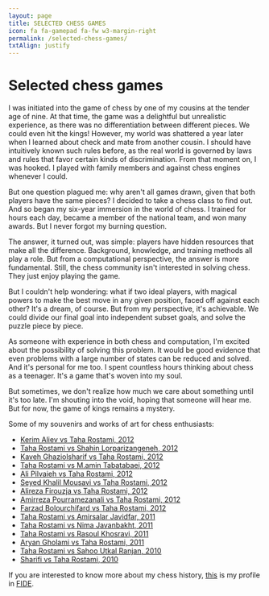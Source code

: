 ```yaml
---
layout: page
title: SELECTED CHESS GAMES
icon: fa fa-gamepad fa-fw w3-margin-right
permalink: /selected-chess-games/
txtAlign: justify
---
```


# Selected chess games

I was initiated into the game of chess by one of my cousins at the tender age of nine. At that time, the game was a delightful but unrealistic experience, as there was no differentiation between different pieces. We could even hit the kings! However, my world was shattered a year later when I learned about check and mate from another cousin. I should have intuitively known such rules before, as the real world is governed by laws and rules that favor certain kinds of discrimination. From that moment on, I was hooked. I played with family members and against chess engines whenever I could.

But one question plagued me: why aren't all games drawn, given that both players have the same pieces? I decided to take a chess class to find out. And so began my six-year immersion in the world of chess. I trained for hours each day, became a member of the national team, and won many awards. But I never forgot my burning question.

The answer, it turned out, was simple: players have hidden resources that make all the difference. Background, knowledge, and training methods all play a role. But from a computational perspective, the answer is more fundamental. Still, the chess community isn't interested in solving chess. They just enjoy playing the game.

But I couldn't help wondering: what if two ideal players, with magical powers to make the best move in any given position, faced off against each other? It's a dream, of course. But from my perspective, it's achievable. We could divide our final goal into independent subset goals, and solve the puzzle piece by piece.

As someone with experience in both chess and computation, I'm excited about the possibility of solving this problem. It would be good evidence that even problems with a large number of states can be reduced and solved. And it's personal for me too. I spent countless hours thinking about chess as a teenager. It's a game that's woven into my soul.

But sometimes, we don't realize how much we care about something until it's too late. I'm shouting into the void, hoping that someone will hear me. But for now, the game of kings remains a mystery.

Some of my souvenirs and works of art for chess enthusiasts:
- [Kerim Aliev vs Taha Rostami, 2012](https://lichess.org/2dbTKuZp/black)
- [Taha Rostami vs Shahin Lorparizangeneh, 2012](https://lichess.org/imbJ0oH5)
- [Kaveh Ghaziolsharif vs Taha Rostami, 2012](https://lichess.org/tNDYuegb/black)
- [Taha Rostami vs M.amin Tabatabaei, 2012](https://lichess.org/IaBVYsUe)
- [Ali Pilvaieh vs Taha Rostami, 2012](https://lichess.org/FjcBSk7a/black)
- [Seyed Khalil Mousavi vs Taha Rostami, 2012](https://lichess.org/IFOfbkOa/black)
- [Alireza Firouzja vs Taha Rostami, 2012](https://lichess.org/1DBp7eOO/black)
- [Amirreza Pourramezanali vs Taha Rostami, 2012](https://lichess.org/FWwYD0Kn/black)
- [Farzad Bolourchifard vs Taha Rostami, 2012](https://lichess.org/qvOx20hN/black)
- [Taha Rostami vs Amirsalar Javidfar, 2011](https://lichess.org/ccfF6ZuA)
- [Taha Rostami vs Nima Javanbakht, 2011](https://lichess.org/TWpsQ0vn)
- [Taha Rostami vs Rasoul Khosravi, 2011](https://lichess.org/i3P7lEvy)
- [Aryan Gholami vs Taha Rostami, 2011](https://lichess.org/JpS6c4UR/black)
- [Taha Rostami vs Sahoo Utkal Ranjan, 2010](https://lichess.org/g4G5SaQt)
- [Sharifi vs Taha Rostami, 2010](https://lichess.org/O8HdRKJS/black)

  
<!-- If you are interested to see more games, you can follow me on [Lichess](https://lichess.org/@/uname) where I play chess yet as a hobby. -->


If you are interested to know more about my chess history, [this](https://ratings.fide.com/profile/12528749) is my profile in [FIDE](https://en.wikipedia.org/wiki/FIDE).

<!-- If you like to play chess with me, we can schedule (I provided my contact information in the *Home Page*) and play on lichess. -->

<!-- Learning and playing chess is easy, and many people can learn and play it well enough. Just some small details distinguish champions from others. If you are interested to learn chess, either as a hobby or as a professional, maybe I can help you. feel free to reach out. -->

